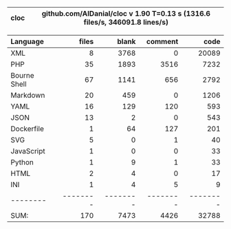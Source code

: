 
cloc|github.com/AlDanial/cloc v 1.90  T=0.13 s (1316.6 files/s, 346091.8 lines/s)
--- | ---

Language|files|blank|comment|code
:-------|-------:|-------:|-------:|-------:
XML|8|3768|0|20089
PHP|35|1893|3516|7232
Bourne Shell|67|1141|656|2792
Markdown|20|459|0|1206
YAML|16|129|120|593
JSON|13|2|0|543
Dockerfile|1|64|127|201
SVG|5|0|1|40
JavaScript|1|0|0|33
Python|1|9|1|33
HTML|2|4|0|17
INI|1|4|5|9
--------|--------|--------|--------|--------
SUM:|170|7473|4426|32788
